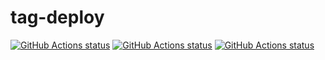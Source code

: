 # tag-deploy
<a href="https://github.com/calbone/tag-deploy/actions?query=workflow%3Atag%2520deploy"><img alt="GitHub Actions status" src="https://github.com/calbone/tag-deploy/workflows/tag%20deploy/badge.svg"></a>
<a href="https://github.com/calbone/tag-deploy/actions?query=workflow%3Atag%2520deploy"><img alt="GitHub Actions status" src="https://github.com/calbone/tag-deploy/workflows/tag%20deploy/badge.svg?branch=master"></a>
<a href="https://github.com/calbone/tag-deploy/actions?query=workflow%3Atag%2520deploy"><img alt="GitHub Actions status" src="https://github.com/calbone/tag-deploy/workflows/tag%20deploy/badge.svg?event=push"></a>
<!-- ![](https://github.com/calbone/tag-deploy/workflows/tag%20deploy/badge.svg)
![](https://github.com/calbone/tag-deploy/workflows/tag%20deploy/badge.svg?branch=master)
![](https://github.com/calbone/tag-deploy/workflows/tag%20deploy/badge.svg?event=push)   -->